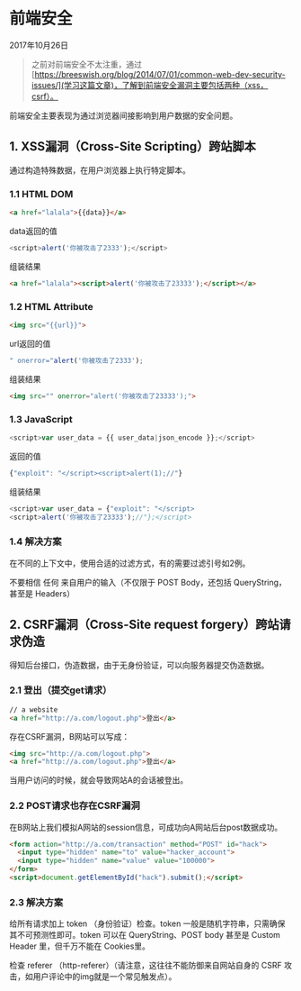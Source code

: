 # 前端安全

2017年10月26日

> 之前对前端安全不太注重，通过[https://breeswish.org/blog/2014/07/01/common-web-dev-security-issues/](学习这篇文章)，了解到前端安全漏洞主要包括两种（xss，csrf）。

前端安全主要表现为通过浏览器间接影响到用户数据的安全问题。

## 1. XSS漏洞（Cross-Site Scripting）跨站脚本

通过构造特殊数据，在用户浏览器上执行特定脚本。

### 1.1 HTML DOM

```html
<a href="lalala">{{data}}</a>
```

data返回的值

```javascript
<script>alert('你被攻击了2333');</script>
```

组装结果

```html
<a href="lalala"><script>alert('你被攻击了23333');</script></a>
```

### 1.2 HTML Attribute

```html
<img src="{{url}}">
```

url返回的值

```javascript
" onerror="alert('你被攻击了2333');
```

组装结果

```html
<img src="" onerror="alert('你被攻击了23333');">
```

### 1.3 JavaScript

```javascript
<script>var user_data = {{ user_data|json_encode }};</script>
```

返回的值

```javascript
{"exploit": "</script><script>alert(1);//"}
```

组装结果

```javascript
<script>var user_data = {"exploit": "</script>
<script>alert('你被攻击了23333');//"};</script>
```

### 1.4 解决方案

在不同的上下文中，使用合适的过滤方式，有的需要过滤引号如2例。

不要相信 任何 来自用户的输入（不仅限于 POST Body，还包括 QueryString，甚至是 Headers）

## 2. CSRF漏洞（Cross-Site request forgery）跨站请求伪造

得知后台接口，伪造数据，由于无身份验证，可以向服务器提交伪造数据。

### 2.1 登出（提交get请求）

```html
// a website
<a href="http://a.com/logout.php">登出</a>
```

存在CSRF漏洞，B网站可以写成：

```html
<img src="http://a.com/logout.php">
<a href="http://a.com/logout.php">登出</a>
```
当用户访问的时候，就会导致网站A的会话被登出。

### 2.2 POST请求也存在CSRF漏洞

在B网站上我们模拟A网站的session信息，可成功向A网站后台post数据成功。

```html
<form action="http://a.com/transaction" method="POST" id="hack">
  <input type="hidden" name="to" value="hacker_account">
  <input type="hidden" name="value" value="100000">
</form>
<script>document.getElementById("hack").submit();</script>
```

### 2.3 解决方案

给所有请求加上 token （身份验证）检查。token 一般是随机字符串，只需确保其不可预测性即可。token 可以在 QueryString、POST body 甚至是 Custom Header 里，但千万不能在 Cookies里。

检查 referer （http-referer）（请注意，这往往不能防御来自网站自身的 CSRF 攻击，如用户评论中的img就是一个常见触发点）。